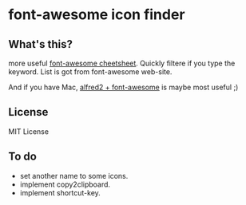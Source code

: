 # font-awesome icon finder

## What's this?

more useful [font-awesome cheetsheet](http://fortawesome.github.io/Font-Awesome/cheatsheet/). Quickly filtere if you type the keyword. List is got from font-awesome web-site.

And if you have Mac, [alfred2 + font-awesome](http://blog.ruedap.com/2013/08/07/alfred2-font-awesome-workflow) is maybe most useful ;)

## License
MIT License

## To do
- set another name to some icons.
- implement copy2clipboard.
- implement shortcut-key.